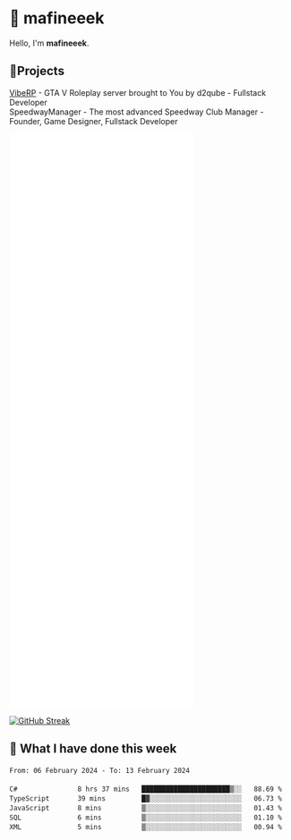 # 👋 mafineeek
Hello, I'm **mafineeek**.

## 📝Projects

[VibeRP](https://v-rp.pl) - GTA V Roleplay server brought to You by d2qube - Fullstack Developer<br/>
SpeedwayManager - The most advanced Speedway Club Manager - Founder, Game Designer, Fullstack Developer


![](./github-metrics.svg)

[![GitHub Streak](https://streak-stats.demolab.com/?user=mafineeek)](https://git.io/streak-stats)

## 📰 What I have done this week
<!--START_SECTION:waka-->

```txt
From: 06 February 2024 - To: 13 February 2024

C#               8 hrs 37 mins   ██████████████████████▒░░   88.69 %
TypeScript       39 mins         █▓░░░░░░░░░░░░░░░░░░░░░░░   06.73 %
JavaScript       8 mins          ▒░░░░░░░░░░░░░░░░░░░░░░░░   01.43 %
SQL              6 mins          ▒░░░░░░░░░░░░░░░░░░░░░░░░   01.10 %
XML              5 mins          ▒░░░░░░░░░░░░░░░░░░░░░░░░   00.94 %
```

<!--END_SECTION:waka-->
